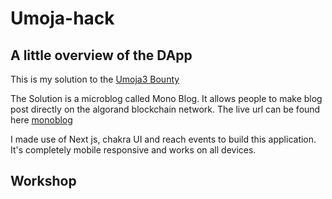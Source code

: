 # Umoja-hack

## A little overview of the DApp
This is my solution to the [Umoja3 Bounty](https://events.reach.sh/decentralized-umoja-3)

The Solution is a microblog called Mono Blog. It allows people to make blog post directly on the algorand blockchain network.
The live url can be found here [monoblog](https://mono-microblog.vercel.app/)

I made use of Next js, chakra UI and reach events to build this application. It's completely mobile responsive and works on all devices.

## Workshop
